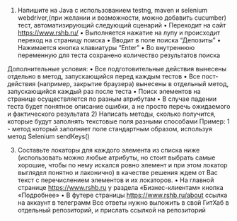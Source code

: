 1) Напишите на Java с использованием testng, maven и selenium webdriver,(при желании и
возможности, можно добавить cucumber) тест, автоматизирующий следующий сценарий
• Переходит на сайт https://www.rshb.ru/
• Выполняется нажатие на лупу и происходит переход на страницу поиска
• Вводит в поле поиска “Депозиты”
• Нажимается кнопка клавиатуры “Enter”
• Во внутреннюю переменную для теста сохранено количество результатов поиска

Дополнительные условия:
• Все подготовительные действия вынесены отдельно в метод, запускающийся перед каждым тестов
• Все пост-действия (например, закрытие браузера) вынесены в отдельный метод, запускающийся
каждый раз после теста
• Поиск элементов на странице осуществляется по разным атрибутам
• В случае падении теста будет понятное описание ошибки, а не просто перечь ожидаемого и
фактического результата
2) Написать методы, сколько получится, которые будут заполнять текстовые поля разными способами
Пример:
1 - метод который заполняет поле стандартным образом, используя метод Selenium sendKeys()

3) Составьте локаторы для каждого элемента из списка ниже (использовать можно любые атрибуты, но
стоит выбрать самые хорошие, чтобы по нему искался ровно элемент и при этом локатор выглядел
понятно и лаконично) в качестве решения ждем от Вас текст с перечислением элементов и их
локаторов.
• На главной странице https://www.rshb.ru у раздела «Бизнес-клиентам» кнопка «Подробнее»
• В футере страницы https://www.rshb.ru/about ссылка на аккаунт в телеграмм
Все ответы нужно выложить в свой ГитХаб в отдельный репозиторий, и прислать ссылкой на
репозиторий 
